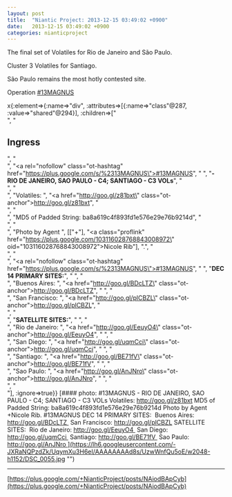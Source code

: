 ```yaml
---
layout: post
title:  "Niantic Project: 2013-12-15 03:49:02 +0900"
date:   2013-12-15 03:49:02 +0900
categories: nianticproject
---
```

The final set of Volatiles for Rio de Janeiro and São Paulo.

Cluster 3 Volatiles for Santiago.

São Paulo remains the most hotly contested site.

Operation  [#13MAGNUS](https://plus.google.com/s/%2313MAGNUS "")  

x{:element=>{:name=>"div", :attributes=>[{:name=>"class"@287, :value=>"shared"@294}], :children=>["<br />", "<h2>Ingress</h2>", "<br />", "<a rel=\"nofollow\" class=\"ot-hashtag\" href=\"https://plus.google.com/s/%2313MAGNUS\">#13MAGNUS</a>", " ", "<b>- RIO DE JANEIRO, SAO PAULO - C4; SANTIAGO - C3 VOLs</b>", "<br />", "<br />", "Volatiles: ", "<a href=\"http://goo.gl/z81bxt\" class=\"ot-anchor\">http://goo.gl/z81bxt</a>", "<br />", "<br />", "MD5 of Padded String: ba8a619c4f893fd1e576e29e76b9214d", "<br />", "<br />", "Photo by Agent ", [["+"], "<a class=\"proflink\" href=\"https://plus.google.com/103116028768843008972\" oid=\"103116028768843008972\">Nicole Rib</a>"], ".", "<br />", "<br />", "<a rel=\"nofollow\" class=\"ot-hashtag\" href=\"https://plus.google.com/s/%2313MAGNUS\">#13MAGNUS</a>", " ", "<b>DEC 14 PRIMARY SITES:</b>", " ", "<br />", "Buenos Aires: ", "<a href=\"http://goo.gl/BDcLTZ\" class=\"ot-anchor\">http://goo.gl/BDcLTZ</a>", " ", "<br />", "San Francisco: ", "<a href=\"http://goo.gl/plCBZL\" class=\"ot-anchor\">http://goo.gl/plCBZL</a>", "<br />", "<br />", "<b>SATELLITE SITES:</b>", " ", "<br />", "Rio de Janeiro: ", "<a href=\"http://goo.gl/EeuyO4\" class=\"ot-anchor\">http://goo.gl/EeuyO4</a>", " ", "<br />", "San Diego: ", "<a href=\"http://goo.gl/uqmCci\" class=\"ot-anchor\">http://goo.gl/uqmCci</a>", " ", "<br />", "Santiago: ", "<a href=\"http://goo.gl/BE71fV\" class=\"ot-anchor\">http://goo.gl/BE71fV</a>", " ", "<br />", "Sao Paulo: ", "<a href=\"http://goo.gl/AnJNro\" class=\"ot-anchor\">http://goo.gl/AnJNro</a>", " ", "<br />", "<br />"], :ignore=>true}}
[#### photo: #13MAGNUS - RIO DE JANEIRO, SAO PAULO - C4; SANTIAGO - C3 VOLs
Volatiles: http://goo.gl/z81bxt
MD5 of Padded String: ba8a619c4f893fd1e576e29e76b9214d
Photo by Agent +Nicole Rib.
#13MAGNUS DEC 14 PRIMARY SITES: 
Buenos Aires: http://goo.gl/BDcLTZ 
San Francisco: http://goo.gl/plCBZL
SATELLITE SITES: 
Rio de Janeiro: http://goo.gl/EeuyO4 
San Diego: http://goo.gl/uqmCci 
Santiago: http://goo.gl/BE71fV 
Sao Paulo: http://goo.gl/AnJNro ](https://lh6.googleusercontent.com/-JXRaNQPzdZk/UqymXu3H6eI/AAAAAAAAd8s/UzwWnfQu5oE/w2048-h1152/DSC_0055.jpg "")
- - -
[https://plus.google.com/+NianticProject/posts/NAiodBApCyb](https://plus.google.com/+NianticProject/posts/NAiodBApCyb)

